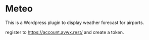 # Meteo

This is a Wordpress plugin to display weather forecast for airports.

register to https://account.avwx.rest/ and create a token.
